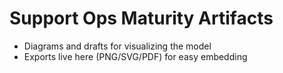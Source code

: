 # Support Ops Maturity Artifacts
- Diagrams and drafts for visualizing the model
- Exports live here (PNG/SVG/PDF) for easy embedding
